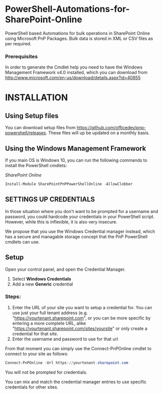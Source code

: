 # PowerShell-Automations-for-SharePoint-Online
PowerShell based Automations for bulk operations in SharePoint Online using Microsoft PnP Packages. Bulk data is stored in XML or CSV files as per required. 

### Prerequisites ###
In order to generate the Cmdlet help you need to have the Windows Management Framework v4.0 installed, which you can download from http://www.microsoft.com/en-us/download/details.aspx?id=40855

# INSTALLATION #

## Using Setup files ##
You can download setup files from https://github.com/officedev/pnp-powershell/releases. These files will up be updated on a monthly basis.

## Using the Windows Management Framework ##

If you main OS is Windows 10, you can run the following commands to install the PowerShell cmdlets:

_SharePoint Online_
```powershell
Install-Module SharePointPnPPowerShellOnline -AllowClobber
```

## SETTINGS UP CREDENTIALS ##
In those situation where you don't want to be prompted for a username and password, you could hardcode your credentials in your PowerShell script. However, while this is inflexible, it is also very insecure. 

We propose that you use the Windows Credential manager instead, which has a secure and managable storage concept that the PnP PowerShell cmdlets can use.

## Setup ##
Open your control panel, and open the Credential Manager.

1. Select **Windows Credentials**
2. Add a new **Generic** credential

### Steps: ###

1. Enter the URL of your site you want to setup a credential for. You can use just your full tenant address (e.g. "https://yourtenant.sharepoint.com", or you can be more specific by entering a more complete URL, alike "https://yourtenant.sharepoint.com/sites/yoursite" or only create a credential for that site.
2. Enter the username and password to use for that url

From that moment you can simply use the Connect-PnPOnline cmdlet to connect to your site as follows:

```powershell
Connect-PnPOnline -Url https://yourtenant.sharepoint.com
```

You will not be prompted for credentials.

You can mix and match the credential manager entries to use specific credentials for other sites.

